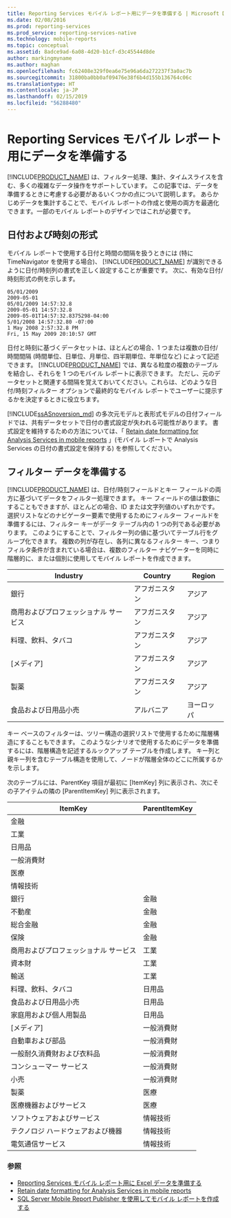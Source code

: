 ```yaml
---
title: Reporting Services モバイル レポート用にデータを準備する | Microsoft Docs
ms.date: 02/08/2016
ms.prod: reporting-services
ms.prod_service: reporting-services-native
ms.technology: mobile-reports
ms.topic: conceptual
ms.assetid: 8adce9ad-6a08-4d20-b1cf-d3c45544d8de
author: markingmyname
ms.author: maghan
ms.openlocfilehash: fc62408e329f0ea6e75e96a6da272237f3a0ac7b
ms.sourcegitcommit: 31800ba0bb0af09476e38f6b4d155b136764c06c
ms.translationtype: HT
ms.contentlocale: ja-JP
ms.lasthandoff: 02/15/2019
ms.locfileid: "56288480"
---
```

# <a name="prepare-data-for-reporting-services-mobile-reports"></a>Reporting Services モバイル レポート用にデータを準備する
  
[!INCLUDE[PRODUCT_NAME](../../includes/ss-mobilereptpub-long.md)] は、フィルター処理、集計、タイムスライスを含む、多くの複雑なデータ操作をサポートしています。 この記事では、データを準備するときに考慮する必要があるいくつかの点について説明します。 あらかじめデータを集計することで、モバイル レポートの作成と使用の両方を最適化できます。一部のモバイル レポートのデザインではこれが必要です。   
  
## <a name="date-and-time-formats"></a>日付および時刻の形式 
モバイル レポートで使用する日付と時間の間隔を扱うときには (特に TimeNavigator を使用する場合)、 [!INCLUDE[PRODUCT_NAME](../../includes/ss-mobilereptpub-short.md)] が識別できるように日付/時刻列の書式を正しく設定することが重要です。 次に、有効な日付/時刻形式の例を示します。  
  
    05/01/2009    
    2009-05-01    
    05/01/2009 14:57:32.8    
    2009-05-01 14:57:32.8    
    2009-05-01T14:57:32.8375298-04:00    
    5/01/2008 14:57:32.80 -07:00    
    1 May 2008 2:57:32.8 PM    
    Fri, 15 May 2009 20:10:57 GMT    
  
日付と時刻に基づくデータセットは、ほとんどの場合、1 つまたは複数の日付/時間間隔 (時間単位、日単位、月単位、四半期単位、年単位など) によって記述できます。 [!INCLUDE[PRODUCT_NAME](../../includes/ss-mobilereptpub-short.md)] では、異なる粒度の複数のテーブルを結合し、それらを 1 つのモバイル レポートに表示できます。 ただし、元のデータセットと関連する間隔を覚えておいてください。これらは、どのような日付/時刻フィルター オプションで最終的なモバイル レポートでユーザーに提示するかを決定するときに役立ちます。  

[!INCLUDE[ssASnoversion_md](../../includes/ssasnoversion-md.md)] の多次元モデルと表形式モデルの日付フィールドでは、共有データセットで日付の書式設定が失われる可能性があります。 書式設定を維持するための方法については、「 [Retain date formatting for Analysis Services in mobile reports](../../reporting-services/mobile-reports/retain-date-formatting-for-analysis-services-in-mobile-reports.md) 」(モバイル レポートで Analysis Services の日付の書式設定を保持する) を参照してください。
  
## <a name="preparing-filter-data"></a>フィルター データを準備する ##  
[!INCLUDE[PRODUCT_NAME](../../includes/ss-mobilereptpub-short.md)] は、日付/時刻フィールドとキー フィールドの両方に基づいてデータをフィルター処理できます。 キー フィールドの値は数値にすることもできますが、ほとんどの場合、ID または文字列値のいずれかです。 選択リストなどのナビゲーター要素で使用するためにフィルター フィールドを準備するには、フィルター キーがデータ テーブル内の 1 つの列である必要があります。 このようにすることで、フィルター列の値に基づいてテーブル行をグループ化できます。 複数の列が存在し、各列に異なるフィルター キー、つまりフィルタ条件が含まれている場合は、複数のフィルター ナビゲーターを同時に階層的に、または個別に使用してモバイル レポートを作成できます。  
  
| Industry  | Country   | Region    |  
| ------------- | ------------- | ------------- |  
| 銀行     | アフガニスタン   | アジア      |  
| 商用およびプロフェッショナル サービス | アフガニスタン | アジア |  
| 料理、飲料、タバコ | アフガニスタン | アジア |  
| [メディア] | アフガニスタン | アジア |  
| 製薬 | アフガニスタン | アジア |  
| 食品および日用品小売 | アルバニア | ヨーロッパ |  
  
  
キー ベースのフィルターは、ツリー構造の選択リストで使用するために階層構造にすることもできます。 このようなシナリオで使用するためにデータを準備するには、階層構造を記述するルックアップ テーブルを作成します。 キー列と親キー列を含むテーブル構造を使用して、ノードが階層全体のどこに所属するかを示します。  
  
次のテーブルには、ParentKey 項目が最初に [ItemKey] 列に表示され、次にその子アイテムの隣の [ParentItemKey] 列に表示されます。   
  
|ItemKey    | ParentItemKey |  
| ------------- | ------------- |  
| 金融    |   |  
| 工業   |   |  
| 日用品 |    |  
| 一般消費財 |  |     
| 医療   |   |  
| 情報技術 |  |  
| 銀行 | 金融 |  
| 不動産 | 金融 |  
| 総合金融 |  金融 |   
| 保険 |   金融 |  
| 商用およびプロフェッショナル サービス |  工業 |  
| 資本財 |   工業 |  
| 輸送 |  工業 |  
| 料理、飲料、タバコ |    日用品 |  
| 食品および日用品小売 |    日用品 |  
| 家庭用および個人用製品 | 日用品 |  
| [メディア] | 一般消費財 |  
| 自動車および部品 |  一般消費財 |  
| 一般耐久消費財および衣料品 |一般消費財 |  
| コンシューマー サービス |   一般消費財 |  
| 小売 | 一般消費財 |  
| 製薬   | 医療 |  
| 医療機器およびサービス |    医療 |  
| ソフトウェアおよびサービス | 情報技術 |  
| テクノロジ ハードウェアおよび機器   | 情報技術 |  
| 電気通信サービス |情報技術 |  
  
### <a name="see-also"></a>参照  
- [Reporting Services モバイル レポート用に Excel データを準備する](../../reporting-services/mobile-reports/prepare-excel-data-for-reporting-services-mobile-reports.md)  
- [Retain date formatting for Analysis Services in mobile reports](../../reporting-services/mobile-reports/retain-date-formatting-for-analysis-services-in-mobile-reports.md)
- [SQL Server Mobile Report Publisher を使用してモバイル レポートを作成する](../../reporting-services/mobile-reports/create-mobile-reports-with-sql-server-mobile-report-publisher.md)
  
  
  

